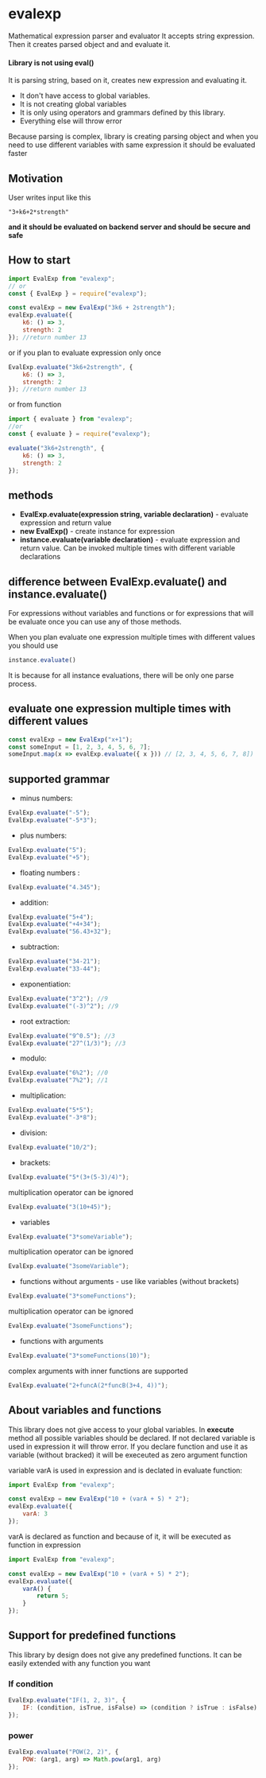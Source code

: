 # evalexp

Mathematical expression parser and evaluator
It accepts string expression. Then it creates parsed object and and evaluate it.

#### **Library is not using eval()**

It is parsing string, based on it, creates new expression and evaluating it.

-   It don't have access to global variables.
-   It is not creating global variables
-   It is only using operators and grammars defined by this library.
-   Everything else will throw error

Because parsing is complex, library is creating parsing object and when you need to use different variables with same expression it should be evaluated faster

## Motivation

User writes input like this

```
"3+k6+2*strength"
```

**and it should be evaluated on backend server and should be secure and safe**

## How to start

```javascript
import EvalExp from "evalexp";
// or
const { EvalExp } = require("evalexp");

const evalExp = new EvalExp("3k6 + 2strength");
evalExp.evaluate({
    k6: () => 3,
    strength: 2
}); //return number 13
```

or if you plan to evaluate expression only once

```javascript
EvalExp.evaluate("3k6+2strength", {
    k6: () => 3,
    strength: 2
}); //return number 13
```

or from function

```javascript
import { evaluate } from "evalexp";
//or
const { evaluate } = require("evalexp");

evaluate("3k6+2strength", {
    k6: () => 3,
    strength: 2
});
```

## methods

-   **EvalExp.evaluate(expression string, variable declaration)** - evaluate expression and return value
-   **new EvalExp(<expression string>)** - create instance for expression
-   **instance.evaluate(variable declaration)** - evaluate expression and return value. Can be invoked multiple times with different variable declarations

## difference between EvalExp.evaluate() and instance.evaluate() 

For expressions without variables and functions or for expressions that will be evaluate once you can use any of those methods.

When you plan evaluate one expression multiple times with different values you should use

```javascript
instance.evaluate()
```
It is because for all instance evaluations, there will be only one parse process.

## evaluate one expression multiple times with different values

```javascript
const evalExp = new EvalExp("x+1");
const someInput = [1, 2, 3, 4, 5, 6, 7];
someInput.map(x => evalExp.evaluate({ x })) // [2, 3, 4, 5, 6, 7, 8])
```

## supported grammar

-   minus numbers:

```javascript
EvalExp.evaluate("-5");
EvalExp.evaluate("-5*3");
```

-   plus numbers:

```javascript
EvalExp.evaluate("5");
EvalExp.evaluate("+5");
```

-   floating numbers :

```javascript
EvalExp.evaluate("4.345");
```

-   addition:

```javascript
EvalExp.evaluate("5+4");
EvalExp.evaluate("+4+34");
EvalExp.evaluate("56.43+32");
```

-   subtraction:

```javascript
EvalExp.evaluate("34-21");
EvalExp.evaluate("33-44");
```

-   exponentiation:

```javascript
EvalExp.evaluate("3^2"); //9
EvalExp.evaluate("(-3)^2"); //9
```

-   root extraction:

```javascript
EvalExp.evaluate("9^0.5"); //3
EvalExp.evaluate("27^(1/3)"); //3
```

-   modulo:

```javascript
EvalExp.evaluate("6%2"); //0
EvalExp.evaluate("7%2"); //1
```

-   multiplication:

```javascript
EvalExp.evaluate("5*5");
EvalExp.evaluate("-3*8");
```

-   division:

```javascript
EvalExp.evaluate("10/2");
```

-   brackets:

```javascript
EvalExp.evaluate("5*(3+(5-3)/4)");
```

multiplication operator can be ignored

```javascript
EvalExp.evaluate("3(10+45)");
```

-   variables

```javascript
EvalExp.evaluate("3*someVariable");
```

multiplication operator can be ignored

```javascript
EvalExp.evaluate("3someVariable");
```

-   functions without arguments - use like variables (without brackets)

```javascript
EvalExp.evaluate("3*someFunctions");
```

multiplication operator can be ignored

```javascript
EvalExp.evaluate("3someFunctions");
```

-   functions with arguments

```javascript
EvalExp.evaluate("3*someFunctions(10)");
```

complex arguments with inner functions are supported

```javascript
EvalExp.evaluate("2+funcA(2*funcB(3+4, 4))");
```

## About variables and functions

This library does not give access to your global variables. In **execute** method all possible variables should be declared. If
not declared variable is used in expression it will throw error.
If you declare function and use it as variable (without bracked) it will be execeuted as zero argument function

variable varA is used in expression and is declated in evaluate function:

```javascript
import EvalExp from "evalexp";

const evalExp = new EvalExp("10 + (varA + 5) * 2");
evalExp.evaluate({
    varA: 3
});
```

varA is declared as function and because of it, it will be executed as function in expression

```javascript
import EvalExp from "evalexp";

const evalExp = new EvalExp("10 + (varA + 5) * 2");
evalExp.evaluate({
    varA() {
        return 5;
    }
});
```

## Support for predefined functions

This library by design does not give any predefined functions. It can be easily extended with any function you want

### If condition

```javascript
EvalExp.evaluate("IF(1, 2, 3)", {
    IF: (condition, isTrue, isFalse) => (condition ? isTrue : isFalse)
});
```

### power

```javascript
EvalExp.evaluate("POW(2, 2)", {
    POW: (arg1, arg) => Math.pow(arg1, arg)
});
```
